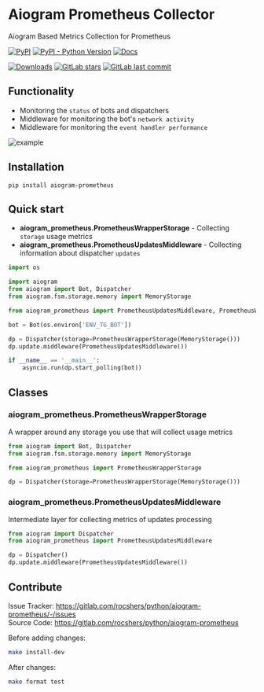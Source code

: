 # Aiogram Prometheus Collector

Aiogram Based Metrics Collection for Prometheus

[![PyPI](https://img.shields.io/pypi/v/aiogram-prometheus)](https://pypi.org/project/aiogram-prometheus/)
[![PyPI - Python Version](https://img.shields.io/pypi/pyversions/aiogram-prometheus)](https://pypi.org/project/aiogram-prometheus/)
[![Docs](https://img.shields.io/badge/docs-exists-blue)](https://projects.rocshers.com/open-source/aiogram-prometheus)

[![Downloads](https://static.pepy.tech/badge/aiogram-prometheus)](https://pepy.tech/project/aiogram-prometheus)
[![GitLab stars](https://img.shields.io/gitlab/stars/rocshers/python/aiogram-prometheus)](https://gitlab.com/rocshers/python/aiogram-prometheus)
[![GitLab last commit](https://img.shields.io/gitlab/last-commit/rocshers/python/aiogram-prometheus)](https://gitlab.com/rocshers/python/aiogram-prometheus)

## Functionality

- Monitoring the `status` of bots and dispatchers
- Middleware for monitoring the bot's `network activity`
- Middleware for monitoring the `event handler performance`

![example](https://gitlab.com/rocshers/python/aiogram-prometheus/-/raw/release/docs/grafana_example.png)

## Installation

`pip install aiogram-prometheus`

## Quick start

- **aiogram_prometheus.PrometheusWrapperStorage** - Collecting `storage` usage metrics
- **aiogram_prometheus.PrometheusUpdatesMiddleware** - Collecting information about dispatcher `updates`

```python
import os

import aiogram
from aiogram import Bot, Dispatcher
from aiogram.fsm.storage.memory import MemoryStorage

from aiogram_prometheus import PrometheusUpdatesMiddleware, PrometheusWrapperStorage

bot = Bot(os.environ['ENV_TG_BOT'])

dp = Dispatcher(storage=PrometheusWrapperStorage(MemoryStorage()))
dp.update.middleware(PrometheusUpdatesMiddleware())

if __name__ == '__main__':
    asyncio.run(dp.start_polling(bot))

```

## Classes

### aiogram_prometheus.PrometheusWrapperStorage

A wrapper around any storage you use that will collect usage metrics

```python
from aiogram import Bot, Dispatcher
from aiogram.fsm.storage.memory import MemoryStorage

from aiogram_prometheus import PrometheusWrapperStorage

dp = Dispatcher(storage=PrometheusWrapperStorage(MemoryStorage()))
```

### aiogram_prometheus.PrometheusUpdatesMiddleware

Intermediate layer for collecting metrics of updates processing

```python
from aiogram import Dispatcher
from aiogram_prometheus import PrometheusUpdatesMiddleware

dp = Dispatcher()
dp.update.middleware(PrometheusUpdatesMiddleware())
```

## Contribute

Issue Tracker: <https://gitlab.com/rocshers/python/aiogram-prometheus/-/issues>  
Source Code: <https://gitlab.com/rocshers/python/aiogram-prometheus>

Before adding changes:

```bash
make install-dev
```

After changes:

```bash
make format test
```
